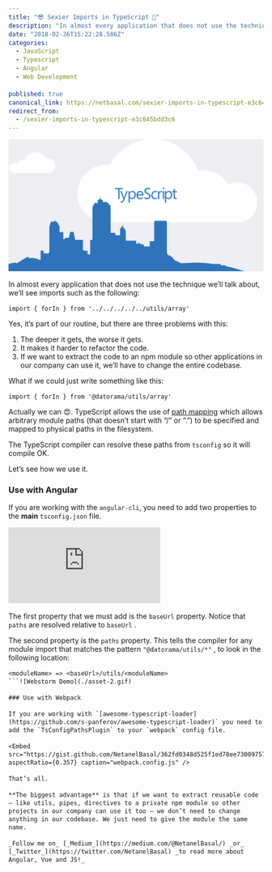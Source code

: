 ```yaml
---
title: "😎 Sexier Imports in TypeScript 👻"
description: "In almost every application that does not use the technique we’ll talk about, we’ll see imports such as the following: Actually we can 😍. TypeScript allows the use of path mapping which allows…"
date: "2018-02-26T15:22:28.586Z"
categories: 
  - JavaScript
  - Typescript
  - Angular
  - Web Development

published: true
canonical_link: https://netbasal.com/sexier-imports-in-typescript-e3c645bdd3c6
redirect_from:
  - /sexier-imports-in-typescript-e3c645bdd3c6
---
```


![](./asset-1.png)

In almost every application that does not use the technique we’ll talk about, we’ll see imports such as the following:

```
import { forIn } from '../../../../../utils/array'
```

Yes, it’s part of our routine, but there are three problems with this:

1.  The deeper it gets, the worse it gets.
2.  It makes it harder to refactor the code.
3.  If we want to extract the code to an npm module so other applications in our company can use it, we’ll have to change the entire codebase.

What if we could just write something like this:

```
import { forIn } from '@datorama/utils/array'
```

Actually we can 😍. TypeScript allows the use of [path mapping](https://www.typescriptlang.org/docs/handbook/module-resolution.html) which allows arbitrary module paths (that doesn’t start with “/” or “.”) to be specified and mapped to physical paths in the filesystem.

The TypeScript compiler can resolve these paths from `tsconfig` so it will compile OK.

Let’s see how we use it.

### Use with Angular

If you are working with the `angular-cli`, you need to add two properties to the **main** `tsconfig.json` file.

<Embed src="https://gist.github.com/NetanelBasal/c59719f470667334dbc8edb6449a44a3.js" aspectRatio={0.357} caption="tsconfig.json" />

The first property that we must add is the `baseUrl` property. Notice that `paths` are resolved relative to `baseUrl` .

The second property is the `paths` property. This tells the compiler for any module import that matches the pattern `"@datorama/utils/*"` , to look in the following location:

```
<moduleName> => <baseUrl>/utils/<moduleName>
```![Webstorm Demo](./asset-2.gif)

### Use with Webpack

If you are working with `[awesome-typescript-loader](https://github.com/s-panferov/awesome-typescript-loader)` you need to add the `TsConfigPathsPlugin` to your `webpack` config file.

<Embed src="https://gist.github.com/NetanelBasal/362fd0348d525f1ed78ee730097579bd.js" aspectRatio={0.357} caption="webpack.config.js" />

That’s all.

**The biggest advantage** is that if we want to extract reusable code — like utils, pipes, directives to a private npm module so other projects in our company can use it too — we don’t need to change anything in our codebase. We just need to give the module the same name.

_Follow me on_ [_Medium_](https://medium.com/@NetanelBasal/) _or_ [_Twitter_](https://twitter.com/NetanelBasal) _to read more about Angular, Vue and JS!_
